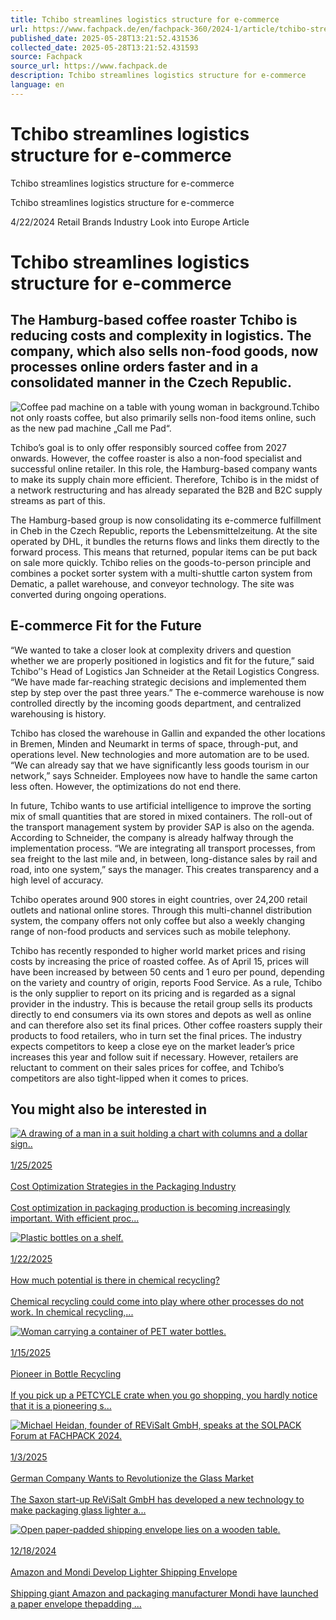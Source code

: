 ```yaml
---
title: Tchibo streamlines logistics structure for e-commerce
url: https://www.fachpack.de/en/fachpack-360/2024-1/article/tchibo-streamlines-logistics-structure-for-e-commerce
published_date: 2025-05-28T13:21:52.431536
collected_date: 2025-05-28T13:21:52.431593
source: Fachpack
source_url: https://www.fachpack.de
description: Tchibo streamlines logistics structure for e-commerce
language: en
---
```


# Tchibo streamlines logistics structure for e-commerce

Tchibo streamlines logistics structure for e-commerce

Tchibo streamlines logistics structure for e-commerce

4/22/2024
Retail
Brands
Industry
Look into Europe
Article

# Tchibo streamlines logistics structure for e-commerce

## The Hamburg-based coffee roaster Tchibo is reducing costs and complexity in logistics. The company, which also sells non-food goods, now processes online orders faster and in a consolidated manner in the Czech Republic.

![Coffee pad machine on a table with young woman in background.](https://mc-e5b0d581-4409-4340-bc8b-9266-cdn-endpoint.azureedge.net/-/media/project/nuernberg-messe/fachpack/fachpack/downloads-pressemitteilungen-und-articles/articles/bilder/fachpack-n-teaser-article-tchibo-e-commerce.jpg?w=2880&rev=307a651dd19047c19eef3e7b534d0074&hash=E58BDAB4794609119264C566DE53CA6F)Tchibo not only roasts coffee, but also primarily sells non-food items online, such as the new pad machine „Call me Pad“.

Tchibo’s goal is to only offer responsibly sourced coffee from 2027 onwards. However, the coffee roaster is also a non-food specialist and successful online retailer. In this role, the Hamburg-based company wants to make its supply chain more efficient. Therefore, Tchibo is in the midst of a network restructuring and has already separated the B2B and B2C supply streams as part of this.

The Hamburg-based group is now consolidating its e-commerce fulfillment in Cheb in the Czech Republic, reports the Lebensmittelzeitung. At the site operated by DHL, it bundles the returns flows and links them directly to the forward process. This means that returned, popular items can be put back on sale more quickly. Tchibo relies on the goods-to-person principle and combines a pocket sorter system with a multi-shuttle carton system from Dematic, a pallet warehouse, and conveyor technology. The site was converted during ongoing operations.

## E-commerce Fit for the Future

“We wanted to take a closer look at complexity drivers and question whether we are properly positioned in logistics and fit for the future,” said Tchibo’'s Head of Logistics Jan Schneider at the Retail Logistics Congress. “We have made far-reaching strategic decisions and implemented them step by step over the past three years.” The e-commerce warehouse is now controlled directly by the incoming goods department, and centralized warehousing is history.

Tchibo has closed the warehouse in Gallin and expanded the other locations in Bremen, Minden and Neumarkt in terms of space, through-put, and operations level. New technologies and more automation are to be used. “We can already say that we have significantly less goods tourism in our network,” says Schneider. Employees now have to handle the same carton less often. However, the optimizations do not end there.

In future, Tchibo wants to use artificial intelligence to improve the sorting mix of small quantities that are stored in mixed containers. The roll-out of the transport management system by provider SAP is also on the agenda. According to Schneider, the company is already halfway through the implementation process. “We are integrating all transport processes, from sea freight to the last mile and, in between, long-distance sales by rail and road, into one system,” says the manager. This creates transparency and a high level of accuracy.

Tchibo operates around 900 stores in eight countries, over 24,200 retail outlets and national online stores. Through this multi-channel distribution system, the company offers not only coffee but also a weekly changing range of non-food products and services such as mobile telephony.

Tchibo has recently responded to higher world market prices and rising costs by increasing the price of roasted coffee. As of April 15, prices will have been increased by between 50 cents and 1 euro per pound, depending on the variety and country of origin, reports Food Service. As a rule, Tchibo is the only supplier to report on its pricing and is regarded as a signal provider in the industry. This is because the retail group sells its products directly to end consumers via its own stores and depots as well as online and can therefore also set its final prices. Other coffee roasters supply their products to food retailers, who in turn set the final prices. The industry expects competitors to keep a close eye on the market leader’s price increases this year and follow suit if necessary. However, retailers are reluctant to comment on their sales prices for coffee, and Tchibo’s competitors are also tight-lipped when it comes to prices.

## You might also be interested in

[![A drawing of a man in a suit holding a chart with columns and a dollar sign..](https://mc-e5b0d581-4409-4340-bc8b-9266-cdn-endpoint.azureedge.net/-/media/project/nuernberg-messe/fachpack/fachpack/bilder-und-grafiken/text-image/kosten-chart.jpg?w=28&rev=9196b4466c6d4459b6e29496f0781e69&hash=8639F1A8F4C7FD059B43A15070908C8D)\
\
1/25/2025\
\
Cost Optimization Strategies in the Packaging Industry\
\
Cost optimization in packaging production is becoming increasingly important. With efficient proc...](https://www.fachpack.de/en/fachpack-360/2025-1/article/cost-optimization-strategies-in-the-packaging-industry)

[![Plastic bottles on a shelf.](https://mc-e5b0d581-4409-4340-bc8b-9266-cdn-endpoint.azureedge.net/-/media/project/nuernberg-messe/fachpack/fachpack/downloads-pressemitteilungen-und-articles/articles/bilder/fachpack-n-teaser-article-chemisches-recycling.jpg?w=28&rev=b7d7c91491954433978c14780f247e40&hash=B597C4977A0FAEAEDB7EFE1DF28CDDEF)\
\
1/22/2025\
\
How much potential is there in chemical recycling?\
\
Chemical recycling could come into play where other processes do not work. In chemical recycling,...](https://www.fachpack.de/en/fachpack-360/2025-1/article/potential-in-chemical-recycling)

[![Woman carrying a container of PET water bottles.](https://mc-e5b0d581-4409-4340-bc8b-9266-cdn-endpoint.azureedge.net/-/media/project/nuernberg-messe/fachpack/fachpack/downloads-pressemitteilungen-und-articles/articles/bilder/fachpack-n-teaser-article-petcycle.jpg?w=28&rev=1e0c7665654f4d79a81d8082c25f5592&hash=A755010C0EF731DE733B6FB8B85D8863)\
\
1/15/2025\
\
Pioneer in Bottle Recycling\
\
If you pick up a PETCYCLE crate when you go shopping, you hardly notice that it is a pioneering s...](https://www.fachpack.de/en/fachpack-360/2025-1/article/petcycle-pioneer-in-bottle-recycling)

[![Michael Heidan, founder of REViSalt GmbH, speaks at the SOLPACK Forum at FACHPACK 2024.](https://mc-e5b0d581-4409-4340-bc8b-9266-cdn-endpoint.azureedge.net/-/media/project/nuernberg-messe/fachpack/fachpack/downloads-pressemitteilungen-und-articles/articles/bilder/fachpack-n-teaser-video-revisalt.jpg?w=28&rev=5cca050f618d45fc82291931f813c09b&hash=89A1750D0BCFDA2334007FE6E6C8BAA3)\
\
1/3/2025\
\
German Company Wants to Revolutionize the Glass Market\
\
The Saxon start-up ReViSalt GmbH has developed a new technology to make packaging glass lighter a...](https://www.fachpack.de/en/fachpack-360/2025-1/video/revisalt-german-company-wants-to-revolutionize-the-glass-market)

[![Open paper-padded shipping envelope lies on a wooden table.](https://mc-e5b0d581-4409-4340-bc8b-9266-cdn-endpoint.azureedge.net/-/media/project/nuernberg-messe/fachpack/fachpack/downloads-pressemitteilungen-und-articles/articles/bilder/fachpack-n-teaser-article-amazon-mondi.jpg?w=28&rev=f0633c3111004caeb262c4d70cec4cf6&hash=775CDE65F08E68F4EE2A20BF342F2E8D)\
\
12/18/2024\
\
Amazon and Mondi Develop Lighter Shipping Envelope\
\
Shipping giant Amazon and packaging manufacturer Mondi have launched a paper envelope thepadding ...](https://www.fachpack.de/en/fachpack-360/2025-1/article/amazon-and-mondi-develop-lighter-shipping-envelope)